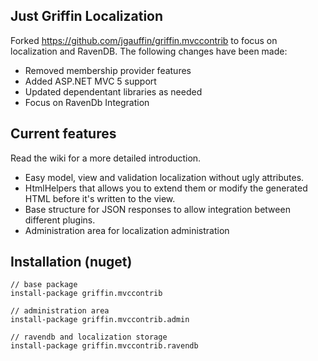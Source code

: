 Just Griffin Localization 
-------------------------

Forked https://github.com/jgauffin/griffin.mvccontrib to focus on localization and RavenDB. The following changes have been made:

* Removed membership provider features
* Added ASP.NET MVC 5 support
* Updated dependentant libraries as needed
* Focus on RavenDb Integration

Current features
----------------

Read the wiki for a more detailed introduction.

* Easy model, view and validation localization without ugly attributes.
* HtmlHelpers that allows you to extend them or modify the generated HTML before it's written to the view.
* Base structure for JSON responses to allow integration between different plugins.
* Administration area for localization administration

Installation (nuget)
--------------------

	// base package
    install-package griffin.mvccontrib
	
	// administration area
	install-package griffin.mvccontrib.admin

	// ravendb and localization storage
	install-package griffin.mvccontrib.ravendb
	
	



